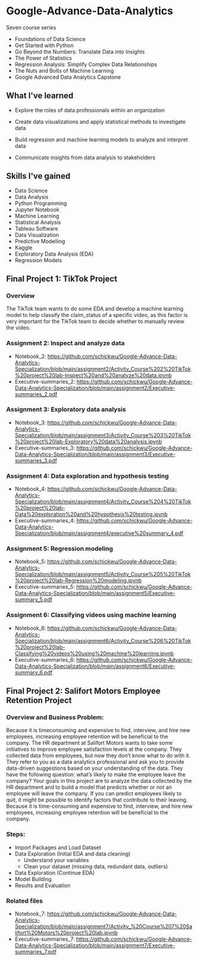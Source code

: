 # Google-Advance-Data-Analytics

Seven course series
- Foundations of Data Science
- Get Started with Python
- Go Beyond the Numbers: Translate Data into Insights
- The Power of Statistics
- Regression Analysis: Simplify Complex Data Relationships
- The Nuts and Bolts of Machine Learning
- Google Advanced Data Analytics Capstone


## What I've learned
- Explore the roles of data professionals within an organization 

- Create data visualizations and apply statistical methods to investigate data

- Build regression and machine learning models to analyze and interpret data

- Communicate insights from data analysis to stakeholders

## Skills I've gained

- Data Science
- Data Analysis
- Python Programming
- Jupyter Notebook
- Machine Learning
- Statistical Analysis
- Tableau Software
- Data Visualization
- Predictive Modelling
- Kaggle
- Exploratory Data Analysis (EDA)
- Regression Models


## Final Project 1: TikTok Project
### Overview
The TikTok team wants to do some EDA and develop a machine learning model to help classify the claim_status of a specific video, as this factor is very important for the TikTok team to decide whether to manually review the video.
### Assignment 2:  Inspect and analyze data
- Notebook_2: https://github.com/schickwu/Google-Advance-Data-Analytics-Specialization/blob/main/assignment2/Activity_Course%202%20TikTok%20project%20lab-Inspect%20and%20analyze%20data.ipynb
- Executive-summaries_2: https://github.com/schickwu/Google-Advance-Data-Analytics-Specialization/blob/main/assignment2/Executive-summaries_2.pdf
### Assignment 3: Exploratory data analysis
- Notebook_3: https://github.com/schickwu/Google-Advance-Data-Analytics-Specialization/blob/main/assignment3/Activity_Course%203%20TikTok%20project%20lab-Exploratory%20data%20analysis.ipynb
- Executive-summaries_3: https://github.com/schickwu/Google-Advance-Data-Analytics-Specialization/blob/main/assignment3/Executive-summaries_3.pdf
### Assignment 4: Data exploration and hypothesis testing
- Notebook_4: https://github.com/schickwu/Google-Advance-Data-Analytics-Specialization/blob/main/assignment4/Activity_Course%204%20TikTok%20project%20lab-Data%20exploration%20and%20hypothesis%20testing.ipynb
- Executive-summaries_4: https://github.com/schickwu/Google-Advance-Data-Analytics-Specialization/blob/main/assignment4/executive%20summary_4.pdf
### Assignment 5: Regression modeling
- Notebook_5: https://github.com/schickwu/Google-Advance-Data-Analytics-Specialization/blob/main/assignment5/Activity_Course%205%20TikTok%20project%20lab-Regression%20modeling.ipynb
- Executive-summaries_5: https://github.com/schickwu/Google-Advance-Data-Analytics-Specialization/blob/main/assignment5/Executive-summary_5.pdf
### Assignment 6: Classifying videos using machine learning
- Notebook_6: https://github.com/schickwu/Google-Advance-Data-Analytics-Specialization/blob/main/assignment6/Activity_Course%206%20TikTok%20project%20lab-Classifying%20videos%20using%20machine%20learning.ipynb
- Executive-summaries_6: https://github.com/schickwu/Google-Advance-Data-Analytics-Specialization/blob/main/assignment6/Executive-summary_6.pdf


## Final Project 2: Salifort Motors Employee Retention Project
### Overview and Business Problem:
Because it is timeconsuming and expensive to find, interview, and hire new employees, increasing employee retention will be beneficial to the company.
The HR department at Salifort Motors wants to take some initiatives to improve employee satisfaction levels at the company. They collected data from employees, but now they don’t know what to do with it. They refer to you as a data analytics professional and ask you to provide data-driven suggestions based on your understanding of the data. They have the following question: what’s likely to make the employee leave the company?
Your goals in this project are to analyze the data collected by the HR department and to build a model that predicts whether or not an employee will leave the company.
If you can predict employees likely to quit, it might be possible to identify factors that contribute to their leaving. Because it is time-consuming and expensive to find, interview, and hire new employees, increasing employee retention will be beneficial to the company.

### Steps: 
- Import Packages and Load Dataset
- Data Exploration (Initial EDA and data cleaning)
  - Understand your variables
  - Clean your dataset (missing data, redundant data, outliers)
- Data Exploration (Continue EDA)
- Model Building
- Results and Evaluation
### Related files
- Notebook_7: https://github.com/schickwu/Google-Advance-Data-Analytics-Specialization/blob/main/assignment7/Activity_%20Course%207%20Salifort%20Motors%20project%20lab.ipynb
- Executive-summaries_7: https://github.com/schickwu/Google-Advance-Data-Analytics-Specialization/blob/main/assignment7/Executive-summaries_7.pdf
  


